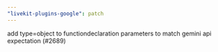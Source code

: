 ```yaml
---
"livekit-plugins-google": patch
---
```


add type=object to functiondeclaration parameters to match gemini api expectation (#2689)

